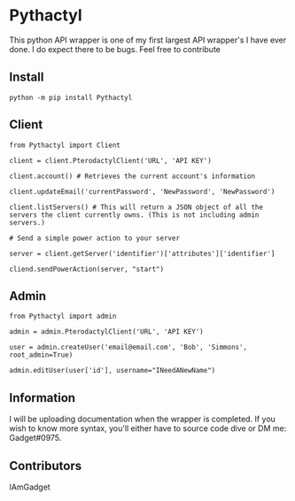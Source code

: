# Pythactyl
This python API wrapper is one of my first largest API wrapper's I have ever done. I do expect there to be bugs. Feel free to contribute

## Install

    python -m pip install Pythactyl

## Client

    from Pythactyl import Client

    client = client.PterodactylClient('URL', 'API KEY')

    client.account() # Retrieves the current account's information

    client.updateEmail('currentPassword', 'NewPassword', 'NewPassword')

    client.listServers() # This will return a JSON object of all the servers the client currently owns. (This is not including admin servers.)

    # Send a simple power action to your server

    server = client.getServer('identifier')['attributes']['identifier']

    cliend.sendPowerAction(server, "start")

## Admin

    from Pythactyl import admin

    admin = admin.PterodactylClient('URL', 'API KEY')

    user = admin.createUser('email@email.com', 'Bob', 'Simmons', root_admin=True)

    admin.editUser(user['id'], username="INeedANewName")


## Information
I will be uploading documentation when the wrapper is completed. If you wish to know more syntax, you'll either have to source code dive or DM me: Gadget#0975.

## Contributors
IAmGadget
